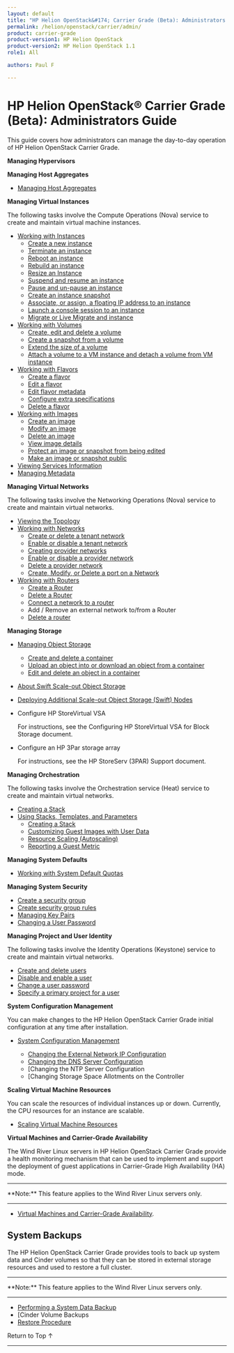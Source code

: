 ```yaml
---
layout: default
title: "HP Helion OpenStack&#174; Carrier Grade (Beta): Administrators Guide"
permalink: /helion/openstack/carrier/admin/
product: carrier-grade
product-version1: HP Helion OpenStack
product-version2: HP Helion OpenStack 1.1
role1: All

authors: Paul F

---
```

<!--UNDER REVISION-->

<script>

function PageRefresh {
onLoad="window.refresh"
}

PageRefresh();

</script>

<!-- <p style="font-size: small;"> <a href="/helion/openstack/1.1/3rd-party-license-agreements/">&#9664; PREV</a> | <a href="/helion/openstack/1.1/">&#9650; UP</a> | NEXT &#9654; </p> -->

# HP Helion OpenStack&#174; Carrier Grade (Beta): Administrators Guide 

This guide covers how administrators can manage the day-to-day operation of HP Helion OpenStack Carrier Grade.

**Managing Hypervisors**

**Managing Host Aggregates**

* [Managing Host Aggregates](/helion/commercial/carrier/dashboard/managing/aggregates/)

**Managing Virtual Instances**

The following tasks involve the Compute Operations (Nova) service to create and maintain virtual machine instances.

* [Working with Instances](/helion/commercial/carrier/dashboard/managing/instances/)
	* [Create a new instance](/helion/commercial/carrier/dashboard/managing/instances/create/)
	* [Terminate an instance](/helion/commercial/carrier/dashboard/managing/instances/terminate/)
	* [Reboot an instance](/helion/commercial/carrier/dashboard/managing/instances/reboot/)
	* [Rebuild an instance](/helion/commercial/carrier/dashboard/managing/instances/rebuild/)
	* [Resize an Instance](/helion/commercial/carrier/dashboard/managing/instances/resize/)
	* [Suspend and resume an instance](/helion/commercial/carrier/dashboard/managing/instances/suspend/)
	* [Pause and un-pause an instance](/helion/commercial/carrier/dashboard/managing/instances/pause/)
	* [Create an instance snapshot](/helion/commercial/carrier/dashboard/managing/images/public/)
	* [Associate, or assign, a floating IP address to an instance](/helion/commercial/carrier/dashboard/managing/instances/ipaddresses/) 
	* [Launch a console session to an instance](/helion/commercial/carrier/dashboard/managing/instances/console/)
	* [Migrate or Live Migrate and instance](/helion/commercial/carrier/dashboard/managing/instances/migrate/)
* [Working with Volumes](/helion/commercial/carrier/dashboard/managing/volumes/)
	* [Create, edit and delete a volume](/helion/commercial/carrier/dashboard/managing/volume/create/)
	* [Create a snapshot from a volume](/helion/commercial/carrier/dashboard/managing/volume/snapshot/create/)
	* [Extend the size of a volume](/helion/commercial/carrier/dashboard/managing/volume/extend/)
	* [Attach a volume to a VM instance and detach a volume from VM instance](/helion/commercial/carrier/dashboard/managing/volume/attach/)
* [Working with Flavors](/helion/commercial/carrier/dashboard/managing/flavors/)
	* [Create a flavor](#createflavor)
	* [Edit a flavor](#editflavor)
	* [Edit flavor metadata](#editmeta)
	* [Configure extra specifications](#extra)
	* [Delete a flavor](#deleteflavor)
* [Working with Images](/helion/commercial/carrier/dashboard/managing/images/)
	* [Create an image](/helion/commercial/carrier/dashboard/managing/images/create/)
	* [Modify an image](/helion/commercial/carrier/dashboard/managing/images/modify/)
	* [Delete an image](/helion/commercial/carrier/dashboard/managing/images/delete/)
	* [View image details](/helion/commercial/carrier/dashboard/managing/images/details/)
	* [Protect an image or snapshot from being edited](/helion/commercial/carrier/dashboard/managing/images/protect/)
	* [Make an image or snapshot public](/helion/commercial/carrier/dashboard/managing/images/public/)
* [Viewing Services Information](/helion/commercial/carrier/dashboard/managing/system-info/)
* [Managing Metadata](/helion/commercial/carrier/dashboard/managing/metadata/)

**Managing Virtual Networks**

The following tasks involve the Networking Operations (Nova) service to create and maintain virtual networks.

* [Viewing the Topology](/helion/commercial/carrier/dashboard/managing/network/viewing/)
* [Working with Networks](/helion/commercial/carrier/dashboard/managing/networks/)
	* [Create or delete a tenant network](/helion/commercial/carrier/dashboard/managing/network/create/)
	* [Enable or disable a tenant network](/helion/commercial/carrier/dashboard/managing/network/enable/)
	* [Creating provider networks](/helion/commercial/carrier/dashboard/managing/network/external/create/)
	* [Enable or disable a provider network](/helion/commercial/carrier/dashboard/managing/network/enable/provider/)
	* [Delete a provider network](/helion/commercial/carrier/dashboard/managing/network/external/delete/provider/)
	* [Create, Modify, or Delete a port on a Network](/helion/commercial/carrier/dashboard/managing/network/ports/)
* [Working with Routers](/helion/commercial/carrier/dashboard/managing/routers/)
	* [Create a Router](/helion/commercial/carrier/dashboard/managing/router/create/)
	* [Delete a Router](/helion/commercial/carrier/dashboard/managing/router/delete/)
	* [Connect a network to a router](/helion/commercial/carrier/dashboard/managing/router/connect/)
	* Add / Remove an external network to/from a Router
	* [Delete a router](/helion/commercial/carrier/dashboard/managing/router/admin/delete/)

**Managing Storage**

* [Managing Object Storage](/helion/commercial/carrier/dashboard/managing/objects/)
	* [Create and delete a container](/helion/commercial/carrier/dashboard/managing/container/create/)
	* [Upload an object into or download an object from a container](/helion/commercial/carrier/dashboard/managing/container/upload/)
	* [Edit and delete an object in a container](/helion/commercial/carrier/dashboard/managing/container/edit/)
* [About Swift Scale-out Object Storage](/helion/openstack/carrier/services/object/overview/scale-out-swift/)
* [Deploying Additional Scale-out Object Storage (Swift) Nodes](/helion/openstack/carrier/services/swift/deployment-scale-out/)

* Configure HP StoreVirtual VSA

	For instructions, see the Configuring HP StoreVirtual VSA for Block Storage document.

* Configure an HP 3Par storage array

	For instructions, see the HP StoreServ (3PAR) Support document.


**Managing Orchestration**

The following tasks involve the Orchestration service (Heat) service to create and maintain virtual networks.

* [Creating a Stack](/helion/openstack/carrier/dashboard/managing/stacks/create/)
* [Using Stacks, Templates, and Parameters](/helion/openstack/carrier/admin/stacks/)
	* [Creating a Stack](/helion/openstack/carrier/admin/stacks/create)
	* [Customizing Guest Images with User Data](/helion/openstack/carrier/admin/stacks/user-data)
	* [Resource Scaling (Autoscaling)](/helion/openstack/carrier/admin/stacks/autoscale/)
	* [Reporting a Guest Metric](/helion/openstack/carrier/admin/stacks/guest/)

**Managing System Defaults**

* [Working with System Default Quotas](/helion/commercial/carrier/dashboard/managing/quotas/)

**Managing System Security**

* [Create a security group](/helion/commercial/carrier/dashboard/managing/security/groups/)
* [Create security group rules](/helion/commercial/carrier/dashboard/managing/security/groups/)
* [Managing Key Pairs](/helion/commercial/carrier/dashboard/managing/security/keypairs/)
* [Changing a User Password](/helion/commercial/carrier/dashboard/managing/users/password/change/)

**Managing Project and User Identity**

The following tasks involve the Identity Operations (Keystone) service to create and maintain virtual networks.

* [Create and delete users](/helion/commercial/carrier/dashboard/managing/users/create/)
* [Disable and enable a user](/helion/commercial/carrier/dashboard/managing/users/enable/)
* [Change a user password](/helion/commercial/carrier/dashboard/managing/users/password/)
* [Specify a primary project for a user](/helion/commercial/carrier/dashboard/managing/projects/primary/)

**System Configuration Management**

You can make changes to the HP Helion OpenStack Carrier Grade initial configuration at any time after installation.

* [System Configuration Management](/helion/openstack/carrier/admin/system/config/)

	* [Changing the External Network IP Configuration](/helion/openstack/carrier/admin/system/config/ext/)
	* [Changing the DNS Server Configuration](/helion/openstack/carrier/admin/system/config/dns/)
	* [Changing the NTP Server Configuration
	* [Changing Storage Space Allotments on the Controller

**Scaling Virtual Machine Resources**

You can scale the resources of individual instances up or down. Currently, the CPU resources for an instance are scalable.

* [Scaling Virtual Machine Resources](/helion/commercial/carrier/dashboard/managing/instances/scaling/)

**Virtual Machines and Carrier-Grade Availability**

The Wind River Linux servers in HP Helion OpenStack Carrier Grade provide a health monitoring mechanism that can be used to implement and support the deployment of guest applications in Carrier-Grade High Availability (HA) mode.

<hr>
**Note:** This feature applies to the Wind River Linux servers only.
<hr>

* [Virtual Machines and Carrier-Grade Availability](/helion/openstack/carrier/admin/carrier-grade-avail/).

## System Backups

The HP Helion OpenStack Carrier Grade provides tools to back up system
data and Cinder volumes so that they can be stored in external storage
resources and used to restore a full cluster.

<hr>
**Note:** This feature applies to the Wind River Linux servers only.
<hr>

* [Performing a System Data Backup](/helion/openstack/carrier/admin/backup/)
* [Cinder Volume Backups
* [Restore Procedure](/helion/openstack/carrier/admin/backup/restore/)


<!-- Hide for alpha
- [Troubleshooting](/helion/openstack/carrier/services/troubleshooting/) -->


<a href="#top" style="padding:14px 0px 14px 0px; text-decoration: none;"> Return to Top &#8593; </a>
 
----
